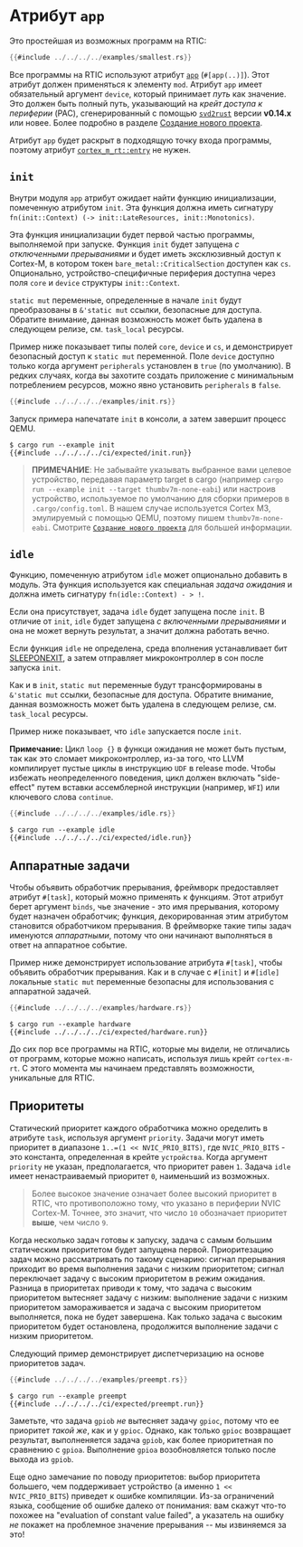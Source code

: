 # Атрибут `app`

Это простейшая из возможных программ на RTIC:

``` rust
{{#include ../../../../examples/smallest.rs}}
```

Все программы на RTIC используют атрибут [`app`] (`#[app(..)]`). Этот атрибут
должен применяться к элементу `mod`. Атрибут `app` имеет обязательный аргумент `device`,
который принимает *путь* как значение. Это должен быть полный путь, указывающий на
*крейт доступа к периферии* (PAC), сгенерированный с помощью [`svd2rust`] версии **v0.14.x**
или новее. Более подробно в разделе [Создание нового проекта](./new.md).

Атрибут `app` будет раскрыт в подходящую точку входа программы, поэтому
атрибут [`cortex_m_rt::entry`] не нужен.

[`app`]: ../../../api/cortex_m_rtic_macros/attr.app.html
[`svd2rust`]: https://crates.io/crates/svd2rust
[`cortex_m_rt::entry`]: ../../../api/cortex_m_rt_macros/attr.entry.html

## `init`

Внутри модуля `app` атрибут ожидает найти функцию инициализации, помеченную
атрибутом `init`. Эта функция должна иметь сигнатуру
`fn(init::Context) (-> init::LateResources, init::Monotonics)`.

Эта функция инициализации будет первой частью программы, выполняемой при запуске.
Функция `init` будет запущена *с отключенными прерываниями* и будет иметь эксклюзивный доступ
к Cortex-M, в котором токен `bare_metal::CriticalSection` доступен как `cs`.
Опционально, устройство-специфичные периферия доступна через поля `core` и `device` структуры
`init::Context`.

`static mut` переменные, определенные в начале `init` будут преобразованы в
`&'static mut` ссылки, безопасные для доступа. Обратите внимание, данная возможность может
быть удалена в следующем релизе, см. `task_local` ресурсы.

[`rtic::Peripherals`]: ../../api/rtic/struct.Peripherals.html

Пример ниже показывает типы полей `core`, `device` и `cs`, и демонстрирует
безопасный доступ к `static mut` переменной. Поле `device` доступно только
когда аргумент `peripherals` установлен в `true` (по умолчанию).
В редких случаях, когда вы захотите создать приложение с минимальным потреблением ресурсов,
можно явно установить `peripherals` в `false`.

``` rust
{{#include ../../../../examples/init.rs}}
```

Запуск примера напечатате `init` в консоли, а затем завершит процесс QEMU.

```  console
$ cargo run --example init
{{#include ../../../../ci/expected/init.run}}
```

> **ПРИМЕЧАНИЕ**: Не забывайте указывать выбранное вами целевое устройство, передавая параметр target
> в cargo (например `cargo run --example init --target thumbv7m-none-eabi`) или
> настроив устройство, используемое по умолчанию для сборки примеров в `.cargo/config.toml`.
> В нашем случае используется Cortex M3, эмулируемый с помощью QEMU, поэтому пишем `thumbv7m-none-eabi`.
> Смотрите [`Создание нового проекта`](./new.md) для большей информации.

## `idle`

Функцию, помеченную атрибутом `idle` может опционально добавить в модуль.
Эта функция используется как специальная *задача ожидания* и должна иметь сигнатуру
`fn(idle::Context) - > !`.

Если она присутствует, задача `idle` будет запущена после `init`. В отличие от
`init`, `idle` будет запущена *с включенными прерываниями* и она не может вернуть результат,
а значит должна работать вечно.

Если функция `idle` не определена, среда вполнения устанавливает бит [SLEEPONEXIT], а затем
отправляет микроконтроллер в сон после запуска `init`.

[SLEEPONEXIT]: https://developer.arm.com/docs/100737/0100/Power-management/Sleep-mode/Sleep-on-exit-bit

Как и в  `init`, `static mut` переменные будут трансформированы в `&'static mut` ссылки,
безопасные для доступа. Обратите внимание, данная возможность может
быть удалена в следующем релизе, см. `task_local` ресурсы.

Пример ниже показывает, что `idle` запускается после `init`.

**Примечание:** Цикл `loop {}` в функци ожидания не может быть пустым, так как это сломает
микроконтроллер, из-за того, что LLVM компилирует пустые циклы в инструкцию `UDF` в release mode.
Чтобы избежать неопределенного поведения, цикл должен включать "side-effect"
путем вставки ассемблерной инструкции (например, `WFI`) или ключевого слова `continue`.

``` rust
{{#include ../../../../examples/idle.rs}}
```

``` console
$ cargo run --example idle
{{#include ../../../../ci/expected/idle.run}}
```

## Аппаратные задачи

Чтобы объявить обработчик прерывания, фреймворк предоставляет атрибут `#[task]`,
который можно применять к функциям. Этот атрибут берет аргумент `binds`, чье значение -
это имя прерывания, которому будет назначен обработчик;
функция, декорированная этим атрибутом становится обработчиком прерывания.
В фреймворке такие типы задач именуются *аппаратными*, потому что они начинают
выполняться в ответ на аппаратное событие.

Пример ниже демонстрирует использование атрибута `#[task]`, чтобы объявить
обработчик прерывания. Как и в случае с `#[init]` и `#[idle]` локальные  `static
mut` переменные безопасны для использования с аппаратной задачей.

``` rust
{{#include ../../../../examples/hardware.rs}}
```

``` console
$ cargo run --example hardware
{{#include ../../../../ci/expected/hardware.run}}
```

До сих пор все программы на RTIC, которые мы видели, не отличались от программ,
которые можно написать, используя лишь крейт `cortex-m-rt`. С этого момента мы
начинаем представлять возможности, уникальные для RTIC.

## Приоритеты

Статический приоритет каждого обработчика можно оределить в атрибуте `task`, используя
аргумент `priority`. Задачи могут иметь приоритет в диапазоне `1..=(1 << NVIC_PRIO_BITS)`,
где `NVIC_PRIO_BITS` - это константа, определенная в крейте `устройства`.
Когда аргумент `priority` не указан, предполагается, что приоритет равен `1`.
Задача `idle` имеет ненастраиваемый приоритет `0`, наименьший из возможных.

> Более высокое значение означает более высокий приоритет в RTIC, что противоположно тому,
> что указано в периферии NVIC Cortex-M.
> Точнее, это значит, что число `10` обозначает приоритет **выше**, чем число `9`.

Когда несколько задач готовы к запуску, задача с самым большим статическим
приоритетом будет запущена первой. Приоритезацию задач можно рассматривать по
такому сценарию: сигнал прерывания приходит во время выполнения задачи с низким приоритетом;
сигнал переключает задачу с высоким приоритетом в режим ожидания.
Разница в приоритетах приводи к тому, что задача с высоким приоритетом вытесняет задачу с низким:
выполнение задачи с низким приоритетом замораживается и задача с высоким приоритетом выполняется,
пока не будет завершена. Как только задача с высоким приоритетом будет остановлена,
продолжится выполнение задачи с низким приоритетом.

Следующий пример демонстрирует диспетчеризацию на основе приоритетов задач.

``` rust
{{#include ../../../../examples/preempt.rs}}
```

``` console
$ cargo run --example preempt
{{#include ../../../../ci/expected/preempt.run}}
```

Заметьте, что задача `gpiob` *не* вытесняет задачу `gpioc`, потому что ее приоритет
*такой же*, как и у `gpioc`. Однако, как только `gpioc` возвращает результат,
выполненяется задача `gpiob`, как более приоритетная по сравнению с `gpioa`.
Выполнение `gpioa` возобновляется только после выхода из `gpiob`.

Еще одно замечание по поводу приоритетов: выбор приоритета большего, чем поддерживает устройство
(а именно `1 << NVIC_PRIO_BITS`) приведет к ошибке компиляции.
Из-за ограничений языка, сообщение об ошибке далеко от понимания:
вам скажут что-то похожее на "evaluation of constant value failed", а указатель на ошибку
*не* покажет на проблемное значение прерывания --
мы извиняемся за это!
